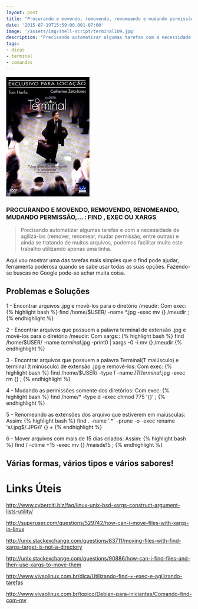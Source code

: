 ```yaml
---
layout: post
title: "Procurando e movendo, removendo, renomeando e mudando permissão"
date: '2015-07-19T15:59:00.001-07:00'
image: '/assets/img/shell-script/terminal109.jpg'
description: "Precisando automatizar algumas tarefas com a necessidade de agilizá-las e ainda se tratando de muitos arquivos, podemos facilitar muito este trabalho utilizando apenas uma linha."
tags:
- dicas
- terminal
- comandos
---
```


![Procurando e movendo, removendo, renomeando e mudando permissão](/assets/img/shell-script/terminal109.jpg "Procurando e movendo, removendo, renomeando e mudando permissão")

### PROCURANDO E MOVENDO, REMOVENDO, RENOMEANDO, MUDANDO PERMISSÃO,... : FIND , EXEC OU XARGS

> Precisando automatizar algumas tarefas e com a necessidade de agilizá-las (remover, renomear, mudar permissão, entre outras) e ainda se tratando de muitos arquivos, podemos facilitar muito este trabalho utilizando apenas uma linha.

Aqui vou mostrar uma das tarefas mais simples que o find pode ajudar, ferramenta poderosa quando se sabe usar todas as suas opções. Fazendo-se buscas no Google pode-se achar muita coisa.

## Problemas e Soluções

1 - Encontrar arquivos .jpg e movê-los para o diretório /meudir:
Com exec:
{% highlight bash %}
find /home/$USER/ -name *.jpg -exec mv {} /meudir \;
{% endhighlight %}

2 - Encontrar arquivos que possuem a palavra terminal de extensão .jpg e movê-los para o diretório /meudir:
Com xargs::
{% highlight bash %}
find /home/$USER/ -name *terminal*.jpg -print0 | xargs -0 -i mv {} /meudir
{% endhighlight %}

3 - Encontrar arquivos que possuem a palavra Terminal(T maiúsculo) e terminal (t minúsculo) de extensão .jpg e removê-los:
Com exec:
{% highlight bash %}
find /home/$USER/ -type f -name *[Tt]erminal*.jpg -exec rm {} \; 
{% endhighlight %}

4 - Mudando as permissões somente dos diretórios: 
Com exec:
{% highlight bash %}
find /home/* -type d -exec chmod 775 '{}' \; 
{% endhighlight %}

5 - Renomeando as extensões dos arquivo que estiverem em maiúsculas: 
Assim:
{% highlight bash %}
find . -name '.*' -prune -o -exec rename 's/\.jpg$/\.JPG/i' {} + 
{% endhighlight %}

6 - Mover arquivos com mais de 15 dias criados:
Assim:
{% highlight bash %}
find / -ctime +15 -exec mv {} /maisde15 \;
{% endhighlight %}

## Várias formas, vários tipos e vários sabores!

# Links Úteis

http://www.cyberciti.biz/faq/linux-unix-bsd-xargs-construct-argument-lists-utility/

http://superuser.com/questions/529742/how-can-i-move-files-with-xargs-in-linux

http://unix.stackexchange.com/questions/83711/moving-files-with-find-xargs-target-is-not-a-directory

http://unix.stackexchange.com/questions/90886/how-can-i-find-files-and-then-use-xargs-to-move-them

http://www.vivaolinux.com.br/dica/Utilizando-find-+-exec-e-agilizando-tarefas

http://www.vivaolinux.com.br/topico/Debian-para-iniciantes/Comando-find-com-mv

<script async src="https://pagead2.googlesyndication.com/pagead/js/adsbygoogle.js"></script>

<!-- Informat -->
<ins class="adsbygoogle"
 style="display:block"
 data-ad-client="ca-pub-2838251107855362"
 data-ad-slot="2327980059"
 data-ad-format="auto"
 data-full-width-responsive="true"></ins>

<script>
(adsbygoogle = window.adsbygoogle || []).push({});
</script>



